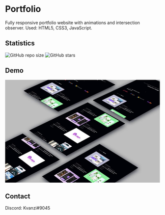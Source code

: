 # Portfolio
Fully responsive portfolio website with animations and intersection observer. Used: HTML5, CSS3, JavaScript.

## Statistics
![GitHub repo size](https://img.shields.io/github/repo-size/Kvanzi/Kvanzi-portfolio)
![GitHub stars](https://img.shields.io/github/stars/Kvanzi/Kvanzi-portfolio?style=social)

## Demo

![Kvanzi-portfloio](./website-previews/preview.jpg "Desktop Demo")

## Contact

Discord: Kvanzi#9045
